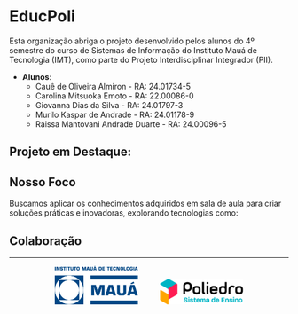 # EducPoli
Esta organização abriga o projeto desenvolvido pelos alunos do 4º semestre do curso de Sistemas de Informação do Instituto Mauá de Tecnologia (IMT), como parte do Projeto Interdisciplinar Integrador (PII).

-   **Alunos**:
    -   Cauê de Oliveira Almiron - RA: 24.01734-5
    -   Carolina Mitsuoka Emoto - RA: 22.00086-0
    -   Giovanna Dias da Silva - RA: 24.01797-3
    -   Murilo Kaspar de Andrade - RA: 24.01178-9
    -   Raissa Mantovani Andrade Duarte - RA: 24.00096-5

## Projeto em Destaque:


## Nosso Foco


Buscamos aplicar os conhecimentos adquiridos em sala de aula para criar soluções práticas e inovadoras, explorando tecnologias como:


## Colaboração


---
<p align="center">
  <img src="https://raw.githubusercontent.com/IMT-PII-3-Semestre/chatbot-poliedro/main/images/logo-IMT.png" width="150" alt="Logo IMT">
&nbsp;&nbsp;&nbsp;&nbsp;&nbsp;&nbsp;&nbsp;&nbsp;
  <img src="https://raw.githubusercontent.com/IMT-PII-3-Semestre/chatbot-poliedro/main/images/logo-poliedro-se.png" width="150" alt="Logo Poliedro SE">
</p>
